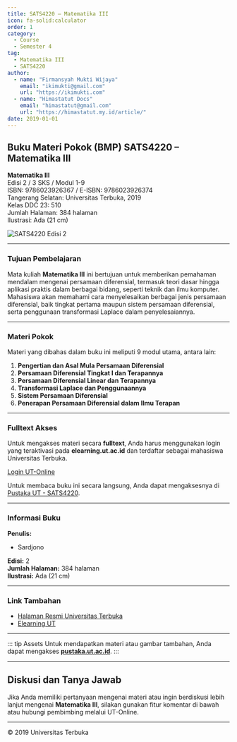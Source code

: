 ```yaml
--- 
title: SATS4220 – Matematika III
icon: fa-solid:calculator
order: 1
category:
  - Course
  - Semester 4
tag:
  - Matematika III
  - SATS4220
author:
  - name: "Firmansyah Mukti Wijaya"
    email: "ikimukti@gmail.com"
    url: "https://ikimukti.com"
  - name: "Himastatut Docs"
    email: "himastatut@gmail.com"
    url: "https://himastatut.my.id/article/"
date: 2019-01-01
--- 
```


## Buku Materi Pokok (BMP) SATS4220 – Matematika III

**Matematika III**  
Edisi 2 / 3 SKS / Modul 1-9  
ISBN: 9786023926367 / E-ISBN: 9786023926374  
Tangerang Selatan: Universitas Terbuka, 2019  
Kelas DDC 23: 510  
Jumlah Halaman: 384 halaman  
Ilustrasi: Ada (21 cm)

![SATS4220 Edisi 2](https://pustaka.ut.ac.id/lib/wp-content/uploads/2020/09/SATS422002.jpg)

--- 

### Tujuan Pembelajaran

Mata kuliah **Matematika III** ini bertujuan untuk memberikan pemahaman mendalam mengenai persamaan diferensial, termasuk teori dasar hingga aplikasi praktis dalam berbagai bidang, seperti teknik dan ilmu komputer. Mahasiswa akan memahami cara menyelesaikan berbagai jenis persamaan diferensial, baik tingkat pertama maupun sistem persamaan diferensial, serta penggunaan transformasi Laplace dalam penyelesaiannya.

--- 

### Materi Pokok

Materi yang dibahas dalam buku ini meliputi 9 modul utama, antara lain:

1. **Pengertian dan Asal Mula Persamaan Diferensial**
2. **Persamaan Diferensial Tingkat I dan Terapannya**
3. **Persamaan Diferensial Linear dan Terapannya**
4. **Transformasi Laplace dan Penggunaannya**
5. **Sistem Persamaan Diferensial**
6. **Penerapan Persamaan Diferensial dalam Ilmu Terapan**

--- 

### Fulltext Akses

Untuk mengakses materi secara **fulltext**, Anda harus menggunakan login yang teraktivasi pada **elearning.ut.ac.id** dan terdaftar sebagai mahasiswa Universitas Terbuka.

[Login UT-Online](http://elearning.ut.ac.id)

Untuk membaca buku ini secara langsung, Anda dapat mengaksesnya di [Pustaka UT - SATS4220](https://pustaka.ut.ac.id/lib/sats4220-matematika-iii-edisi-2/).

--- 

### Informasi Buku

**Penulis:**  
- Sardjono  

**Edisi:** 2  
**Jumlah Halaman:** 384 halaman  
**Ilustrasi:** Ada (21 cm)  

--- 

### Link Tambahan

- [Halaman Resmi Universitas Terbuka](https://www.ut.ac.id)
- [Elearning UT](http://elearning.ut.ac.id)

--- 

::: tip Assets
Untuk mendapatkan materi atau gambar tambahan, Anda dapat mengakses **[pustaka.ut.ac.id](https://pustaka.ut.ac.id)**.
:::

--- 

## Diskusi dan Tanya Jawab

Jika Anda memiliki pertanyaan mengenai materi atau ingin berdiskusi lebih lanjut mengenai **Matematika III**, silakan gunakan fitur komentar di bawah atau hubungi pembimbing melalui UT-Online.

--- 

<footer>
  <p>© 2019 Universitas Terbuka</p>
</footer>


<GitContributors />
<GitChangelog />